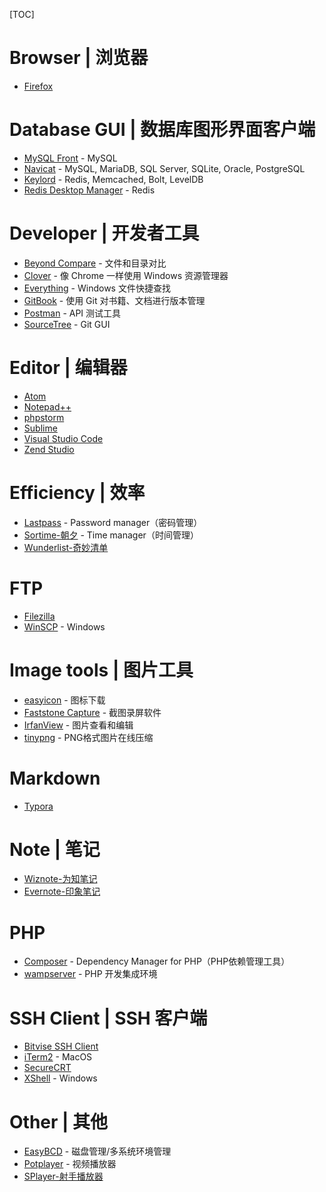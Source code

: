 [TOC]

# Browser | 浏览器
- [Firefox](http://www.firefox.com.cn/)


# Database GUI | 数据库图形界面客户端
- [MySQL Front](http://www.mysqlfront.de/) - MySQL
- [Navicat](https://navicat.com) - MySQL, MariaDB, SQL Server, SQLite, Oracle, PostgreSQL
- [Keylord](https://protonail.com/) - Redis, Memcached, Bolt, LevelDB
- [Redis Desktop Manager](https://redisdesktop.com/) - Redis


# Developer | 开发者工具
- [Beyond Compare](http://scootersoftware.com/) - 文件和目录对比
- [Clover](http://cn.ejie.me/) - 像 Chrome 一样使用 Windows 资源管理器
- [Everything](http://www.voidtools.com/) - Windows 文件快捷查找
- [GitBook](https://www.gitbook.com/) - 使用 Git 对书籍、文档进行版本管理
- [Postman](https://www.getpostman.com/) - API 测试工具
- [SourceTree](https://www.sourcetreeapp.com/) - Git GUI


# Editor | 编辑器
- [Atom](https://atom.io/)
- [Notepad++](https://notepad-plus-plus.org/)
- [phpstorm](https://www.jetbrains.com/phpstorm/)
- [Sublime](https://www.sublimetext.com/)
- [Visual Studio Code](https://code.visualstudio.com/)
- [Zend Studio](http://www.zend.com/en/products/studio)


# Efficiency | 效率
- [Lastpass](https://www.lastpass.com/) - Password manager（密码管理）
- [Sortime-朝夕](https://www.sortime.com/) - Time manager（时间管理）
- [Wunderlist-奇妙清单](https://www.wunderlist.com/)


# FTP
- [Filezilla](https://filezilla-project.org/)
- [WinSCP](https://winscp.net) - Windows


# Image tools | 图片工具
- [easyicon](http://www.easyicon.net/) - 图标下载
- [Faststone Capture](http://faststone.org/) - 截图录屏软件
- [IrfanView](http://www.irfanview.com/) - 图片查看和编辑
- [tinypng](https://tinypng.com/) - PNG格式图片在线压缩


# Markdown
- [Typora](https://typora.io/)


# Note | 笔记
- [Wiznote-为知笔记](http://www.wiz.cn/)
- [Evernote-印象笔记](https://www.yinxiang.com/)


# PHP
- [Composer](https://getcomposer.org/) - Dependency Manager for PHP（PHP依赖管理工具）
- [wampserver](http://www.wampserver.com) - PHP 开发集成环境


# SSH Client | SSH 客户端
- [Bitvise SSH Client](https://www.bitvise.com)
- [iTerm2](https://iterm2.com/) - MacOS
- [SecureCRT](https://www.vandyke.com/products/securecrt/)
- [XShell](http://www.netsarang.com/products/xsh_overview.html) - Windows


# Other | 其他
- [EasyBCD](http://neosmart.net/EasyBCD/) - 磁盘管理/多系统环境管理
- [Potplayer](http://potplayer.daum.net) - 视频播放器
- [SPlayer-射手播放器](https://splayer.org/)
